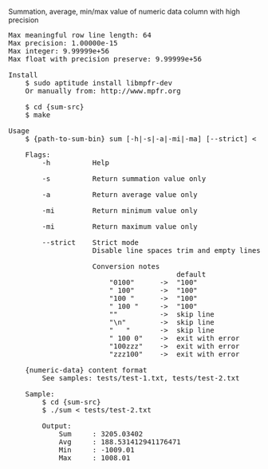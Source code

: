 
Summation, average, min/max value of numeric data column with high precision

<pre>
Max meaningful row line length: 64
Max precision: 1.00000e-15
Max integer: 9.99999e+56
Max float with precision preserve: 9.99999e+56

Install
    $ sudo aptitude install libmpfr-dev
    Or manually from: http://www.mpfr.org

    $ cd {sum-src}
    $ make
    
Usage
    $ {path-to-sum-bin} sum [-h|-s|-a|-mi|-ma] [--strict] < {numeric-column-data}

    Flags:
        -h          Help

        -s          Return summation value only

        -a          Return average value only

        -mi         Return minimum value only

        -mi         Return maximum value only

        --strict    Strict mode
                    Disable line spaces trim and empty lines ignore

                    Conversion notes
                                        default                 --strict
                        "0100"      ->  "100"                   "100"
                        " 100"      ->  "100"                   "100"
                        "100 "      ->  "100"                   exit with error
                        " 100 "     ->  "100"                   exit with error
                        ""          ->  skip line               exit with error
                        "\n"        ->  skip line               exit with error
                        "   "       ->  skip line               exit with error
                        " 100 0"    ->  exit with error         exit with error
                        "100zzz"    ->  exit with error         exit with error
                        "zzz100"    ->  exit with error         exit with error

    {numeric-data} content format
        See samples: tests/test-1.txt, tests/test-2.txt

    Sample:
        $ cd {sum-src}
        $ ./sum < tests/test-2.txt

        Output:
            Sum     : 3205.03402
            Avg     : 188.531412941176471
            Min     : -1009.01
            Max     : 1008.01
</pre>